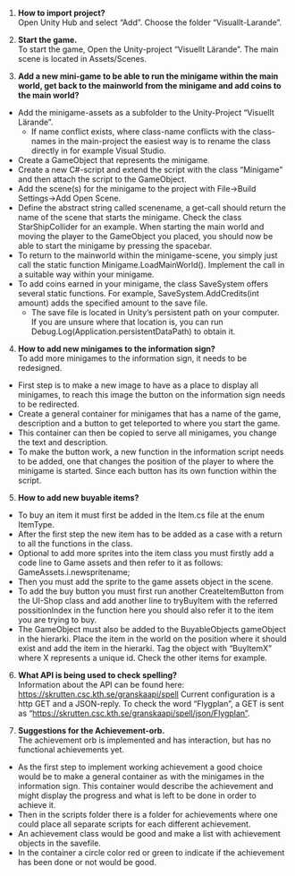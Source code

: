 1. **How to import project?**  
Open Unity Hub and select “Add”. Choose the folder “Visuallt-Larande”.


2. **Start the game.**  
To start the game, Open the Unity-project “Visuellt Lärande”.
The main scene is located in Assets/Scenes.


3. **Add a new mini-game to be able to run the minigame within the main world, get back to the mainworld from the minigame and add coins to the main world?**  
- Add the minigame-assets as a subfolder to the Unity-Project “Visuellt Lärande”.  
  - If name conflict exists, where class-name conflicts with the class-names in the main-project the easiest way is to rename the class directly in for example Visual Studio.  
- Create a GameObject that represents the minigame.
- Create a new C#-script and extend the script with the class “Minigame” and then attach the script to the GameObject.
- Add the scene(s) for the minigame to the project with File->Build Settings->Add Open Scene.
- Define the abstract string called scenename, a get-call should return the name of the scene that starts the minigame. Check the class StarShipCollider for an example. When starting the main world and moving the player to the GameObject you placed, you should now be able to start the minigame by pressing the spacebar.
- To return to the mainworld within the minigame-scene, you simply just call the static function Minigame.LoadMainWorld(). Implement the call in a suitable way within your minigame.
- To add coins earned in your minigame, the class SaveSystem offers several static functions. For example, SaveSystem.AddCredits(int amount) adds the specified amount to the save  file.
  - The save file is located in Unity’s persistent path on your computer. If you are unsure where that location is, you can run Debug.Log(Application.persistentDataPath) to obtain   it.


4. **How to add new minigames to the information sign?**  
To add more minigames to the information sign, it needs to be redesigned.
- First step is to make a new image to have as a place to display all minigames, to reach this image the button on the information sign needs to be redirected.
- Create a general container for minigames that has a name of the game, description and a button to get teleported to where you start the game.
- This container can then be copied to serve all minigames, you change the text and description.
- To make the button work, a new function in the information script needs to be added, one that changes the position of the player to where the minigame is started. Since each button has its own function within the script. 


5. **How to add new buyable items?**  
- To buy an item it must first be added in the Item.cs file at the enum ItemType.
- After the first step  the new item has to be added as a case with a return to all the functions in the class.
- Optional to add more sprites into the item class you must firstly add a code line to Game assets and then refer to it as follows:
GameAssets.i.newspritename;
- Then you must add the sprite to the game assets object in the scene.
- To add the buy button you must first run another CreateItemButton from the UI-Shop class and add another line to tryBuyItem with the referred possitionIndex in the function here you should also refer it to the item you are trying to buy.
- The GameObject must also be added to the BuyableObjects gameObject in the hierarki. Place the item in the world on the position where it should exist and add the item in the hierarki. Tag the object with “BuyItemX” where X represents a unique id. Check the other items for example.
 
 
6. **What API is being used to check spelling?**  
Information about the API can be found here: https://skrutten.csc.kth.se/granskaapi/spell
Current configuration is a http GET and a JSON-reply.
To check the word “Flygplan”, a GET is sent as “https://skrutten.csc.kth.se/granskaapi/spell/json/Flygplan”.


7. **Suggestions for the Achievement-orb.**  
The achievement orb is implemented and has interaction, but has no functional achievements yet. 
- As the first step to implement working achievement a good choice would be to make a general container as with the minigames in the information sign. This container would describe the achievement and might display the progress and what is left to be done in order to achieve it.
- Then in the scripts folder there is a folder for achievements where one could place all separate scripts for each different achievement.
- An achievement class would be good and make a list with achievement objects in the savefile.
- In the container a circle color red or green to indicate if the achievement has been done or not would be good. 
